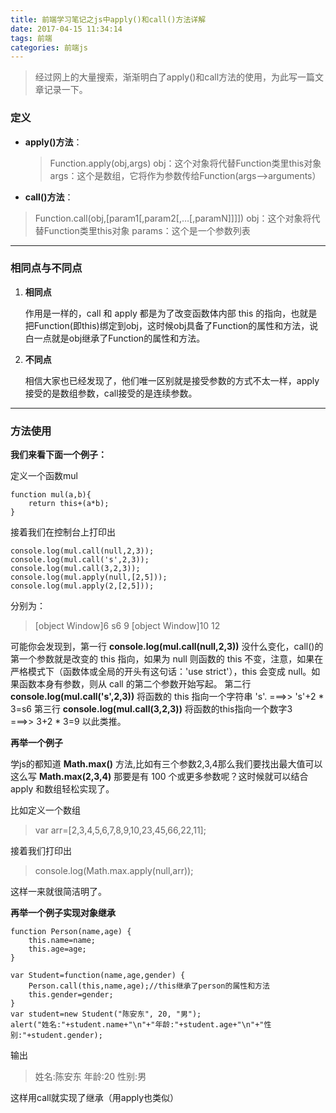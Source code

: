 ```yaml
---
title: 前端学习笔记之js中apply()和call()方法详解
date: 2017-04-15 11:34:14
tags: 前端
categories: 前端js
---
```


>经过网上的大量搜索，渐渐明白了apply()和call方法的使用，为此写一篇文章记录一下。

<!--more -->

### **定义**


 - **apply()方法**：
    
   >Function.apply(obj,args)
obj：这个对象将代替Function类里this对象
args：这个是数组，它将作为参数传给Function(args-->arguments）

 -  **call()方法**：
 >Function.call(obj,[param1[,param2[,…[,paramN]]]])
obj：这个对象将代替Function类里this对象
params：这个是一个参数列表

---

### **相同点与不同点**

 1. **相同点**

	 作用是一样的，call 和 apply 都是为了改变函数体内部 this 的指向，也就是把Function(即this)绑定到obj，这时候obj具备了Function的属性和方法，说白一点就是obj继承了Function的属性和方法。
	 
 2. **不同点**
 
	 相信大家也已经发现了，他们唯一区别就是接受参数的方式不太一样，apply接受的是数组参数，call接受的是连续参数。

---

### **方法使用**

**我们来看下面一个例子：**

定义一个函数mul

```
function mul(a,b){
	return this+(a*b);
}
```

接着我们在控制台上打印出

```
console.log(mul.call(null,2,3));
console.log(mul.call('s',2,3));
console.log(mul.call(3,2,3));
console.log(mul.apply(null,[2,5]));
console.log(mul.apply(2,[2,5]));
```
分别为：
>[object Window]6
>s6
>9
>[object Window]10
>12

可能你会发现到，第一行 **console.log(mul.call(null,2,3))** 没什么变化，call()的第一个参数就是改变的 this 指向，如果为 null 则函数的 this 不变，注意，如果在严格模式下（函数体或全局的开头有这句话：'use strict'），this 会变成 null。如果函数本身有参数，则从 call 的第二个参数开始写起。
第二行 **console.log(mul.call('s',2,3))** 将函数的 this 指向一个字符串 's'.    ===>>  's'+2 \* 3=s6
第三行 **console.log(mul.call(3,2,3))**  将函数的this指向一个数字3   
     ===>>   3+2 \* 3=9
以此类推。

**再举一个例子**

学js的都知道 **Math.max()** 方法,比如有三个参数2,3,4那么我们要找出最大值可以这么写 **Math.max(2,3,4)** 那要是有 100 个或更多参数呢？这时候就可以结合 apply 和数组轻松实现了。

比如定义一个数组
> var arr=[2,3,4,5,6,7,8,9,10,23,45,66,22,11];

接着我们打印出
>console.log(Math.max.apply(null,arr));

这样一来就很简洁明了。


**再举一个例子实现对象继承**

```
function Person(name,age) {
	this.name=name;
	this.age=age;
}

var Student=function(name,age,gender) {
	Person.call(this,name,age);//this继承了person的属性和方法
	this.gender=gender;
}
var student=new Student("陈安东", 20, "男");
alert("姓名:"+student.name+"\n"+"年龄:"+student.age+"\n"+"性别:"+student.gender);
```
输出
>姓名:陈安东
年龄:20
性别:男

这样用call就实现了继承（用apply也类似）

